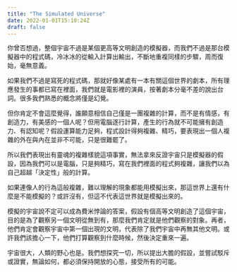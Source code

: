 ```yaml
---
title: "The Simulated Universe"
date: 2022-01-01T15:10:24Z
draft: false
---
```

你曾否想過，整個宇宙不過是某個更高等文明創造的模擬器，而我們不過是那台模擬器中的程式碼，冷冰冰的從輸入計算出輸出，不斷地重複同樣的步驟，周而復始，毫無意義。

如果我們不過是寫死的程式碼，那就好像某處有一本有關這個世界的劇本，所有理應發生的事都已寫在裡面，我們就是電影裡的演員，按著劇本分毫不差的說出台詞。很多我們熟悉的概念將僅是幻覺。

但你肯定不會這麼覺得，誰願意相信自己僅是一團複雜的計算，而不是有情感，有創造力，有美感的一個人呢？但用電腦逐行計算，產生的行為就不可能擁有創造力、有認知呢？假設運算能力足夠，程式設計得夠複雜、精巧，要表現出一個人複雜的外在與內在並非不可能，只是很難罷了。

所以我們表現出有靈魂的複雜樣貌這項事實，無法拿來反證宇宙只是模擬器的假設，因為我們可以是電腦，只是夠精巧，寫在我們裡面的程式夠複雜，讓我們以為自己超越「決定性」般的計算。

如果連像人的行為這般複雜，難以理解的現象都能用模擬出來，那這世界上還有什麼是不能模擬的？或許沒有，但這不代表這世界就是模擬出來的。

模擬的宇宙說不定可以成為費米悖論的答案，假設有個高等文明創造了這個宇宙，目的是為了觀察另一個文明從無到有，那麼我們肯定就是他們觀察的對象。再者，他們肯定會觀察宇宙中第一個出現的文明，代表除了我們宇宙中再無其他文明。或許我們該擔心一下，他們打算觀察到什麼時候，然後決定重來一遍。

宇宙很大，人類的野心也是。我們想探究一切，所以提出大膽的假設，並嘗試駁斥或證實，無論如何，都必須保持開放的心態，接受所有的可能。